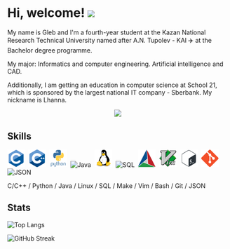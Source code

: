 <h1> Hi, welcome! <img src="https://i.pinimg.com/originals/e0/db/86/e0db8690895407d039b94f75b6244035.gif" width="40"/> </h1>

My name is Gleb and I'm a fourth-year student at the Kazan National Research Technical University named after A.N. Tupolev - KAI :airplane: at the Bachelor degree programme.

My major: Informatics and computer engineering. Artificial intelligence and CAD. 

Additionally, I am getting an education in computer science at School 21, which is sponsored by the largest national IT company - Sberbank. My nickname is Lhanna.

<div id="badges" align="center">
  <a href="https://t.me/LineGM">
  <img src="https://img.shields.io/badge/telegram-LineGM-black?style=for-the-badge&logo=tg&logoColor=white">
  </a>
</div>

<h2> Skills </h2>
<div>
  <img src="https://github.com/devicons/devicon/blob/master/icons/c/c-original.svg" title="C" alt="C" width="40" height="40"/>&nbsp;
  <img src="https://github.com/devicons/devicon/blob/master/icons/cplusplus/cplusplus-original.svg" title="C++" alt="C++" width="40" height="40"/>&nbsp;
  <img src="https://github.com/devicons/devicon/blob/master/icons/python/python-original-wordmark.svg" title="Python" alt="Python" width="40" height="40"/>&nbsp;
  <img src="https://camo.githubusercontent.com/651195b8c66a9dd22316e672992077dbcecea4ca904b45a6681558ebc0ecc517/68747470733a2f2f75706c6f61642e77696b696d656469612e6f72672f77696b6970656469612f656e2f7468756d622f332f33302f4a6176615f70726f6772616d6d696e675f6c616e67756167655f6c6f676f2e7376672f33303070782d4a6176615f70726f6772616d6d696e675f6c616e67756167655f6c6f676f2e7376672e706e67" title="Java" alt="Java" width="40" height="40"/>&nbsp;
  <img src="https://github.com/devicons/devicon/blob/master/icons/linux/linux-original.svg" title="Linux" alt="Linux" width="40" height="40"/>&nbsp;
  <img src="https://user-images.githubusercontent.com/40461634/114240226-2f506580-9955-11eb-849b-e2a25117d681.png" title="SQL" alt="SQL" width="40" height="40"/>&nbsp;
  <img src="https://github.com/devicons/devicon/blob/master/icons/cmake/cmake-original.svg" title="Make" alt="Make" width="40"/>&nbsp;
  <img src="https://github.com/devicons/devicon/blob/master/icons/vim/vim-original.svg" title="Vim" alt="Vim" width="40" height="40"/>&nbsp;
  <img src="https://github.com/devicons/devicon/blob/master/icons/bash/bash-plain.svg" title="Bash" alt="Bash" width="40" height="40"/>&nbsp;
  <img src="https://github.com/devicons/devicon/blob/master/icons/git/git-original.svg" title="Git" alt="Git" width="40" height="40"/>&nbsp;
  <img src="https://user-images.githubusercontent.com/11060565/181719546-bc83cdb5-faa0-4e98-919c-a0e45e8e68be.png" title="JSON" alt="JSON" width="40" height="40"/>&nbsp;
</div>

C/C++ / Python / Java / Linux / SQL / Make / Vim / Bash / Git / JSON 

<h2> Stats </h2>

![Top Langs](https://github-readme-stats.vercel.app/api/top-langs/?username=LineGM&layout=donut)

![GitHub Streak](https://streak-stats.demolab.com/?user=LineGM)
